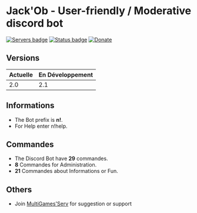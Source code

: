 #  Jack'Ob -  User-friendly / Moderative discord bot

[![Servers badge](https://discordbots.org/api/widget/servers/382925120051871744.svg)](https://discordbots.org/bot/285326901331886101)
[![Status badge](https://discordbots.org/api/widget/status/382925120051871744.svg)](https://discordbots.org/bot/285326901331886101)
[![Donate](https://img.shields.io/badge/donate-patreon-red.svg)](https://www.patreon.com/NathanMGS)

## Versions

|   Actuelle   | En Développement |
| ------------ | ---------------- |
|     2.0      |        2.1       |

## Informations

* The Bot prefix is **n!**.
* For Help enter n!help.

## Commandes

* The Discord Bot have **29** commandes.
* **8** Commandes for Administration.
* **21** Commandes about Informations or Fun.

## Others

* Join [MultiGames'Serv](https://discord.gg/c2cAPF5) for suggestion or support
